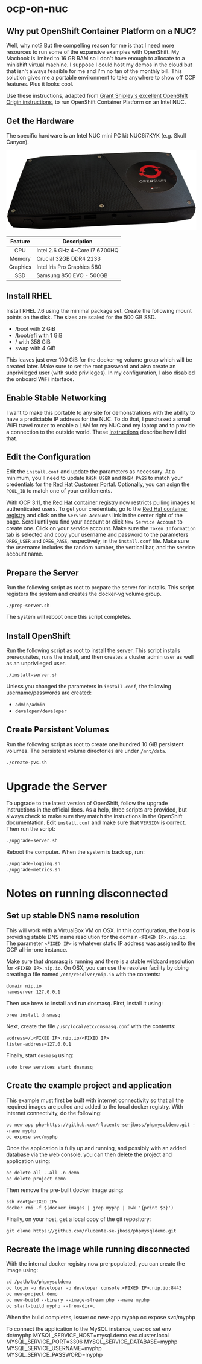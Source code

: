 # ocp-on-nuc
## Why put OpenShift Container Platform on a NUC?
Well, why not?  But the compelling reason for me is that I need
more resources to run some of the expansive examples with OpenShift.
My Macbook is limited to 16 GB RAM so I don't have enough to allocate
to a minishift virtual machine.  I suppose I could host my demos in
the cloud but that isn't always feasible for me and I'm no fan of
the monthly bill.  This solution gives me a portable environment
to take anywhere to show off OCP features.  Plus it looks cool.

Use these instructions, adapted from [Grant Shipley's excellent
OpenShift Origin instructions](https://github.com/gshipley/installcentos),
to run OpenShift Container Platform on an Intel NUC.

## Get the Hardware
The specific hardware is an Intel NUC mini PC kit NUC6i7KYK (e.g.
Skull Canyon).

![My Little NUC](images/my-intel-nuc.png)

| Feature | Description |
| :-----: | ----------- |
| CPU | Intel 2.6 GHz 4-Core i7 6700HQ |
| Memory | Crucial 32GB DDR4 2133 |
| Graphics | Intel Iris Pro Graphics 580 |
| SSD | Samsung 850 EVO - 500GB |

## Install RHEL
Install RHEL 7.6 using the minimal package set.  Create the following
mount points on the disk.  The sizes are scaled for the 500 GB SSD.

* /boot with 2 GiB
* /boot/efi with 1 GiB
* / with 358 GiB
* swap with 4 GiB

This leaves just over 100 GiB for the docker-vg volume group which
will be created later.  Make sure to set the root password and also
create an unprivileged user (with sudo privileges).  In my
configuration, I also disabled the onboard WiFi interface.

## Enable Stable Networking
I want to make this portable to any site for demonstrations with
the ability to have a predictable IP address for the NUC.  To do
that, I purchased a small WiFi travel router to enable a LAN for
my NUC and my laptop and to provide a connection to the outside
world.  These [instructions](gl-inet-openwrt-config.md) describe
how I did that.

## Edit the Configuration
Edit the `install.conf` and update the parameters as necessary.  At
a minimum, you'll need to update `RHSM_USER` and `RHSM_PASS` to
match your credentials for the [Red Hat Customer
Portal](https://access.redhat.com).  Optionally, you can asign the
`POOL_ID` to match one of your entitlements.

With OCP 3.11, the [Red Hat container registry](https://registry.redhat.io)
now restricts pulling images to authenticated users.  To get your
credentials, go to the [Red Hat container registry](https://registry.redhat.io)
and click on the `Service Accounts` link in the center right of the
page.  Scroll until you find your account or click `New Service
Account` to create one.  Click on your service account.  Make sure
the `Token Information` tab is selected and copy your username and
password to the parameters `OREG_USER` and `OREG_PASS`, respectively,
in the `install.conf` file.  Make sure the username includes the
random number, the vertical bar, and the service account name.

## Prepare the Server
Run the following script as root to prepare the server for installs.
This script registers the system and creates the docker-vg volume
group.

    ./prep-server.sh

The system will reboot once this script completes.

## Install OpenShift
Run the following script as root to install the server.  This script
installs prerequisites, runs the install, and then creates a cluster
admin user as well as an unprivileged user.

    ./install-server.sh

Unless you changed the parameters in `install.conf`, the following
username/passwords are created:

* `admin/admin`
* `developer/developer`

## Create Persistent Volumes
Run the following script as root to create one hundred 10 GiB
persistent volumes.  The persistent volume directories are under
`/mnt/data`.

    ./create-pvs.sh

# Upgrade the Server
To upgrade to the latest version of OpenShift, follow the upgrade
instructions in the official docs.  As a help, three scripts are
provided, but always check to make sure they match the instuctions in
the OpenShift documentation.  Edit `install.conf` and make sure that
`VERSION` is correct.  Then run the script:

    ./upgrade-server.sh

Reboot the computer.  When the system is back up, run:

    ./upgrade-logging.sh
    ./upgrade-metrics.sh

# Notes on running disconnected
## Set up stable DNS name resolution
This will work with a VirtualBox VM on OSX.  In this configuration,
the host is providing stable DNS name resolution for the domain
`<FIXED IP>.nip.io`.  The parameter `<FIXED IP>` is whatever static
IP address was assigned to the OCP all-in-one instance.

Make sure that dnsmasq is running and there is a stable wildcard
resolution for `<FIXED IP>.nip.io`.  On OSX, you can use the resolver
facility by doing creating a file named `/etc/resolver/nip.io` with
the contents:

    domain nip.io
    nameserver 127.0.0.1

Then use brew to install and run dnsmasq.  First, install it using:

    brew install dnsmasq

Next, create the file `/usr/local/etc/dnsmasq.conf` with the contents:

    address=/.<FIXED IP>.nip.io/<FIXED IP>
    listen-address=127.0.0.1

Finally, start `dnsmasq` using:

    sudo brew services start dnsmasq

## Create the example project and application
This example must first be built with internet connectivity so that all the required images are pulled and added to the local docker registry.  With internet connectivity, do the following:

    oc new-app php~https://github.com/rlucente-se-jboss/phpmysqldemo.git --name myphp
    oc expose svc/myphp

Once the application is fully up and running, and possibly with an added database via the web console, you can then delete the project and application using:

    oc delete all --all -n demo
    oc delete project demo

Then remove the pre-built docker image using:

    ssh root@<FIXED IP>
    docker rmi -f $(docker images | grep myphp | awk '{print $3}')

Finally, on your host, get a local copy of the git repository:

    git clone https://github.com/rlucente-se-jboss/phpmysqldemo.git

## Recreate the image while running disconnected
With the internal docker registry now pre-populated, you can create the image using:

    cd /path/to/phpmysqldemo
    oc login -u developer -p developer console.<FIXED IP>.nip.io:8443
    oc new-project demo
    oc new-build --binary --image-stream php --name myphp
    oc start-build myphp --from-dir=.

When the build completes, issue:
    oc new-app myphp
    oc expose svc/myphp

To connect the application to the MySQL instance, use:
    oc set env dc/myphp MYSQL_SERVICE_HOST=mysql.demo.svc.cluster.local MYSQL_SERVICE_PORT=3306 MYSQL_SERVICE_DATABASE=myphp MYSQL_SERVICE_USERNAME=myphp MYSQL_SERVICE_PASSWORD=myphp

